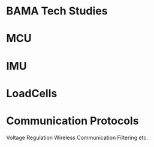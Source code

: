 # BAMA Tech Studies 
# MCU 
# IMU 
# LoadCells
# Communication Protocols
Voltage Regulation
Wireless Communication
Filtering etc.
